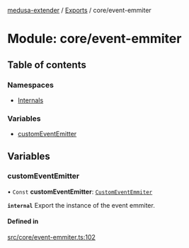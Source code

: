 [medusa-extender](../README.md) / [Exports](../modules.md) / core/event-emmiter

# Module: core/event-emmiter

## Table of contents

### Namespaces

- [Internals](core_event_emmiter.Internals.md)

### Variables

- [customEventEmitter](core_event_emmiter.md#customeventemitter)

## Variables

### customEventEmitter

• `Const` **customEventEmitter**: [`CustomEventEmmiter`](../classes/core_event_emmiter.Internals.CustomEventEmmiter.md)

**`internal`**
Export the instance of the event emmiter.

#### Defined in

[src/core/event-emmiter.ts:102](https://github.com/adrien2p/medusa-extender/blob/1e764f3/src/core/event-emmiter.ts#L102)

